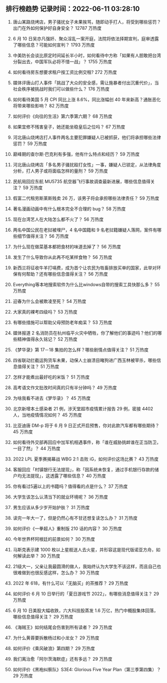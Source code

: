 
## 排行榜趋势 记录时间：2022-06-11 03:28:10
  
  1. 唐山某路烧烤店，男子骚扰女子未果挨骂，随即动手打人，将受到哪些惩罚？出门在外如何保护好自身安全？ 12787 万热度
    
  2. 6 月 10 日吴亦凡强奸、聚众淫乱一案开庭，法院将依法择期宣判，庭审透露了哪些信息？可能如何宣判？ 1793 万热度
    
  3. 中美防长会谈比原定时间延长半小时，如何看待中方称「如果有人胆敢把台湾分裂出去，中国军队必将不惜一战」？ 1755 万热度
    
  4. 如何看待房东想要求租户按工资比例交租? 272 万热度
    
  5. 媒体评唐山打人事件「挑战了大众的安全感，需让施暴者付出沉重代价」，当社会秩序被挑战时我们可以做些什么？ 176 万热度
    
  6. 如何看待美国 5 月 CPI 同比上涨 8.6%，同比涨幅创 40 年来新高？通胀恶化将带来哪些影响？ 82 万热度
    
  7. 如何评价《向往的生活》第六季第六期？ 68 万热度
    
  8. 如果宜修不残害皇子，她还能坐稳皇后之位吗？ 67 万热度
    
  9. 河北唐山烧烤店打人事件两名主要犯罪嫌疑人已被抓获，他们将承担哪些法律惩罚？ 59 万热度
    
  10. 巅峰期的查尔斯·巴克利有多强，他有什么特点和经历？ 59 万热度
    
  11. 河北唐山烧烤店「多名男子骚扰殴打女性」一事，嫌疑人已锁定，从法律角度分析，打人男子或将面临怎样的量刑？ 59 万热度
    
  12. 民航局回应东航 MU5735 航空器飞行事故调查最新进展，哪些信息值得关注？ 59 万热度
    
  13. 假富二代租劳斯莱斯贱卖 26 万，该男子将会承担哪些法律责任？ 59 万热度
    
  14. 著名漫画动画中有什么根本完全不合理的 bug？ 58 万热度
    
  15. 现在台湾艺人在大陆怎么都不火了？ 56 万热度
    
  16. 两名中国公民在老挝被埋尸，4 名中国籍和 9 名老挝籍嫌疑人落网，案件有哪些细节值得关注？ 56 万热度
    
  17. 为什么现在做菜基本都把食材的味道去掉了？ 56 万热度
    
  18. 发生了什么导致你从此再不吃某样食物？ 56 万热度
    
  19. 新西兰将征收牛羊打嗝费，成为首个让农民为牲畜排放买单的国家，此举对环保有何帮助？还有哪些信息值得关注？ 56 万热度
    
  20. Everything等本地搜索软件为什么比windows自带的搜索工具快那么多？ 55 万热度
    
  21. 迎春为什么会被欺凌至死？ 54 万热度
    
  22. 大家真的裸考四级吗？ 53 万热度
    
  23. 有哪些措施可以帮助父母预防老年痴呆？ 53 万热度
    
  24. 媒体报道 2 名消防员在杭州临平火灾中牺牲，你了解他们的事迹吗？他们的哪些精神值得永久铭记？ 52 万热度
    
  25. 《梦华录》第 17－18 集拍的怎么样？哪些剧情点值得关注？ 51 万热度
    
  26. 四省联动拦截运狗货车未果，动保人士崩溃目睹狗进广西玉林被宰杀，哪些信息值得关注？ 51 万热度
    
  27. 怎样才能煮出最好吃的米饭？ 51 万热度
    
  28. 高考语文作文批改时间真的只有半分钟吗？ 49 万热度
    
  29. 为啥我看不进去《梦华录》？ 45 万热度
    
  30. 北京新增本土感染者 21 例，涉天堂超市疫情累计报告 29 例，密接 4402 人，当地疫情情况如何？ 45 万热度
    
  31. 比亚迪唐 DM-p 将于 6 月 9 日正式开启预售，你对此款汽车都有哪些期待？ 45 万热度
    
  32. 如何看待外交部再回应中加军机相遇事件，称「谁在威胁挑衅谁在正当防卫，一目了然」？ 44 万热度
    
  33. 2022 LPL 夏季赛揭幕战 WBG 2:1 击败 iG，如何评价这场比赛？ 43 万热度
    
  34. 客服回应「村镇银行无法提现」，称「因系统未恢复，通过手机银行存款的储户均无法提现」，这透露了哪些信息？ 40 万热度
    
  35. 你有看过5遍以上的书籍吗？值得看的点是什么？ 37 万热度
    
  36. 大学生该怎么认清当下的就业环境呢？ 36 万热度
    
  37. 男生应该从多少岁开始护肤？ 31 万热度
    
  38. 读完一年大一了，但是仍然心有不甘还想复读怎么办？ 31 万热度
    
  39. 如何评价《一拳超人》重制版 210 话的内容？ 30 万热度
    
  40. 今年世界杯阿根廷的前景如何？ 30 万热度
    
  41. 马斯克表示建 1000 枚以上星舰送人去火星，并形容这是现代版诺亚方舟，如何解读此举？ 30 万热度
    
  42. 21级大一，父亲让我最圆滑的做人，我始终认为大学生不该这样，而且自己也很难做到也很反感这样，怎么办？ 30 万热度
    
  43. 2022 年 618，有什么可以「无脑买」的茶推荐？ 29 万热度
    
  44. 如何评价 6 月 10 日举行的「夏日游戏节 2022」，有哪些消息值得关注？ 29 万热度
    
  45. 6 月 10 日美股大幅收跌，六大科技股蒸发 1.6 万亿，热门中概股集体回落，哪些信息值得关注？ 29 万热度
    
  46. 《海贼王》如何结尾会伤害到所有读者？ 29 万热度
    
  47. 为什么黄蓉要拆散杨过和小龙女？ 29 万热度
    
  48. 如何评价《乘风破浪》第四期？ 29 万热度
    
  49. 我们离治愈「阿尔茨海默症」还有多远？ 29 万热度
    
  50. 如何评价《黑袍纠察队》S3E4: Glorious Five Year Plan（第三季第四集）？ 29 万热度
    